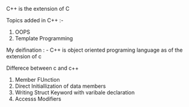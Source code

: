 C++ is the extension of C

Topics added in C++ :-

1. OOPS
2. Template Programming 

My deifination : - C++ is object oriented programing language as of the extension of c

Differece between c and c++
1. Member FUnction 
2. Direct Initiallization of data members
3. Writing Struct Keyword with varibale declaration
4. Accesss Modifiers


 